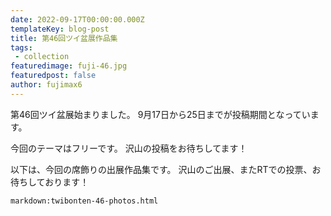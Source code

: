 ```yaml
---
date: 2022-09-17T00:00:00.000Z
templateKey: blog-post
title: 第46回ツイ盆展作品集
tags:
 - collection
featuredimage: fuji-46.jpg
featuredpost: false
author: fujimax6
---
```

第46回ツイ盆展始まりました。
9月17日から25日までが投稿期間となっています。

今回のテーマはフリーです。
沢山の投稿をお待ちしてます！

以下は、今回の席飾りの出展作品集です。
沢山のご出展、またRTでの投票、お待ちしております！

`markdown:twibonten-46-photos.html`

